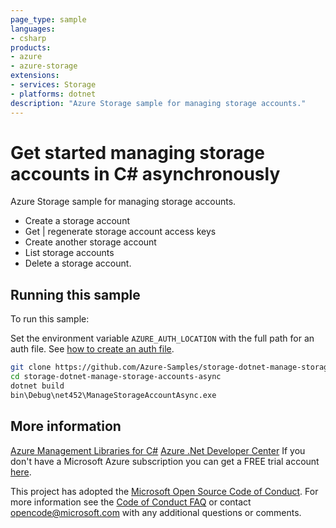 ```yaml
---
page_type: sample
languages:
- csharp
products:
- azure
- azure-storage
extensions:
- services: Storage
- platforms: dotnet
description: "Azure Storage sample for managing storage accounts."
---
```


# Get started managing storage accounts in C# asynchronously

Azure Storage sample for managing storage accounts.

- Create a storage account
- Get | regenerate storage account access keys
- Create another storage account
- List storage accounts
- Delete a storage account.


## Running this sample

To run this sample:

Set the environment variable `AZURE_AUTH_LOCATION` with the full path for an auth file. See [how to create an auth file](https://github.com/Azure/azure-libraries-for-net/blob/master/AUTH.md).

```bash
git clone https://github.com/Azure-Samples/storage-dotnet-manage-storage-accounts-async.git
cd storage-dotnet-manage-storage-accounts-async
dotnet build
bin\Debug\net452\ManageStorageAccountAsync.exe
```

## More information

[Azure Management Libraries for C#](https://github.com/Azure/azure-sdk-for-net/tree/Fluent)
[Azure .Net Developer Center](https://azure.microsoft.com/en-us/develop/net/)
If you don't have a Microsoft Azure subscription you can get a FREE trial account [here](http://go.microsoft.com/fwlink/?LinkId=330212).

This project has adopted the [Microsoft Open Source Code of Conduct](https://opensource.microsoft.com/codeofconduct/). For more information see the [Code of Conduct FAQ](https://opensource.microsoft.com/codeofconduct/faq/) or contact [opencode@microsoft.com](mailto:opencode@microsoft.com) with any additional questions or comments.
